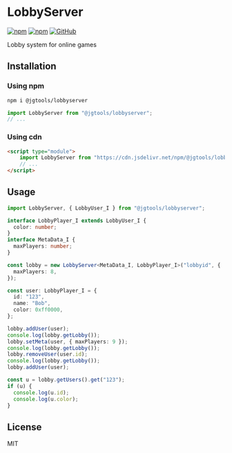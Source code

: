 # LobbyServer

[![npm](https://img.shields.io/npm/v/@jgtools/lobbyserver)](https://www.npmjs.com/package/@jgtools/lobbyserver)
[![npm](https://img.shields.io/npm/dm/@jgtools/lobbyserver)](https://www.npmjs.com/package/@jgtools/lobbyserver)
[![GitHub](https://img.shields.io/github/license/jgtools/lobbyserver)](https://github.com/git/git-scm.com/blob/main/MIT-LICENSE.txt)

Lobby system for online games

## Installation

### Using npm

```bash
npm i @jgtools/lobbyserver
```

```javascript
import LobbyServer from "@jgtools/lobbyserver";
// ...
```

### Using cdn

```html
<script type="module">
    import LobbyServer from "https://cdn.jsdelivr.net/npm/@jgtools/lobbyserver@1.0.3/dist/index.min.js";
    // ...
</script>
```

## Usage

```typescript
import LobbyServer, { LobbyUser_I } from "@jgtools/lobbyserver";

interface LobbyPlayer_I extends LobbyUser_I {
  color: number;
}
interface MetaData_I {
  maxPlayers: number;
}

const lobby = new LobbyServer<MetaData_I, LobbyPlayer_I>("lobbyid", {
  maxPlayers: 8,
});

const user: LobbyPlayer_I = {
  id: "123",
  name: "Bob",
  color: 0xff0000,
};

lobby.addUser(user);
console.log(lobby.getLobby());
lobby.setMeta(user, { maxPlayers: 9 });
console.log(lobby.getLobby());
lobby.removeUser(user.id);
console.log(lobby.getLobby());
lobby.addUser(user);

const u = lobby.getUsers().get("123");
if (u) {
  console.log(u.id);
  console.log(u.color);
}
```

## License

MIT
